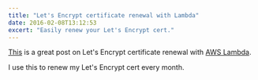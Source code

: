 ```yaml
---
title: "Let's Encrypt certificate renewal with Lambda"
date: 2016-02-08T13:12:53
excert: "Easily renew your Let's Encrypt cert."
---
```


[This](https://vittegleo.com/blog/letsencrypt-lambda-function/) is a great post on Let's Encrypt certificate renewal with [AWS Lambda](https://aws.amazon.com/lambda/).

I use this to renew my Let's Encrypt cert every month.
